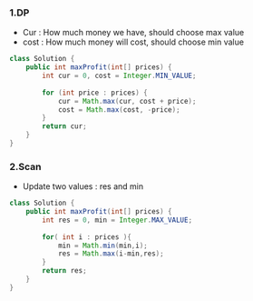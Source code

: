 ### 1.DP
* Cur : How much money we have, should choose max value
* cost : How much money will cost, should choose min value

```java
class Solution {
    public int maxProfit(int[] prices) {
        int cur = 0, cost = Integer.MIN_VALUE;
        
        for (int price : prices) {
            cur = Math.max(cur, cost + price);
            cost = Math.max(cost, -price);
        }
        return cur;
    }
}
```

### 2.Scan
* Update two values : res and min

```java
class Solution {
    public int maxProfit(int[] prices) {
        int res = 0, min = Integer.MAX_VALUE;
        
        for( int i : prices ){
            min = Math.min(min,i);
            res = Math.max(i-min,res);
        }
        return res;
    }
}
```